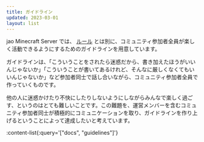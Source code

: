 ```yaml
---
title: ガイドライン
updated: 2023-03-01
layout: list
---
```


jao Minecraft Server では、 [ルール](/docs/rule) とは別に、コミュニティ参加者全員が楽しく活動できるようにするためのガイドラインを用意しています。

ガイドラインは、「こういうことをされたら迷惑だから、書き加えたほうがいいんじゃないか」「こういうことが書いてあるけれど、そんなに厳しくなくてもいいんじゃないか」など参加者同士で話し合いながら、コミュニティ参加者全員で作っていくものです。

他の人に迷惑かけたり不快にしたりしないようにしながらみんなで楽しく過ごす、というのはとても難しいことです。この難題を、運営メンバーを含むコミュニティ参加者同士が積極的にコミュニケーションを取り、ガイドラインを作り上げるということによって達成したいと考えています。

:content-list{:query='["docs", "guidelines"]'}
